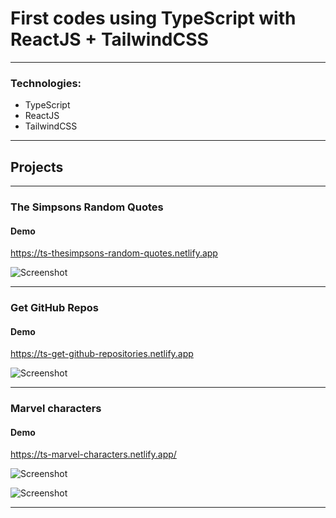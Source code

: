 # First codes using TypeScript with ReactJS + TailwindCSS
---
### Technologies:
- TypeScript
- ReactJS
- TailwindCSS
---
## Projects
---
### The Simpsons Random Quotes

#### Demo

https://ts-thesimpsons-random-quotes.netlify.app

![Screenshot](https://i.imgur.com/woTTlZ1.png)

---

### Get GitHub Repos

#### Demo

https://ts-get-github-repositories.netlify.app

![Screenshot](https://i.imgur.com/oP6rpaD.png)

---

### Marvel characters

#### Demo

https://ts-marvel-characters.netlify.app/

![Screenshot](https://i.imgur.com/mw4vhjl.png)

![Screenshot](https://i.imgur.com/pxM980f.png)

---